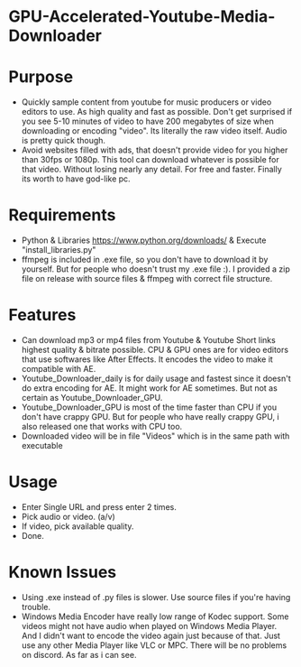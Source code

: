 # GPU-Accelerated-Youtube-Media-Downloader

# Purpose
- Quickly sample content from youtube for music producers or video editors to use. As high quality and fast as possible. Don't get surprised if you see 5-10 minutes of video to have 200 megabytes of size when downloading or encoding "video". Its literally the raw video itself. Audio is pretty quick though.
- Avoid websites filled with ads, that doesn't provide video for you higher than 30fps or 1080p. This tool can download whatever is possible for that video. Without losing nearly any detail. For free and faster. Finally its worth to have god-like pc.

# Requirements
- Python & Libraries https://www.python.org/downloads/ & Execute "install_libraries.py"
- ffmpeg is included in .exe file, so you don't have to download it by yourself. But for people who doesn't trust my .exe file :). I provided a zip file on release with source files & ffmpeg with correct file structure.

# Features
- Can download mp3 or mp4 files from Youtube & Youtube Short links highest quality & bitrate possible. CPU & GPU ones are for video editors that use softwares like After Effects. It encodes the video to make it compatible with AE.
- Youtube_Downloader_daily is for daily usage and fastest since it doesn't do extra encoding for AE. It might work for AE sometimes. But not as certain as Youtube_Downloader_GPU.
- Youtube_Downloader_GPU is most of the time faster than CPU if you don't have crappy GPU. But for people who have really crappy GPU, i also released one that works with CPU too.
- Downloaded video will be in file "Videos" which is in the same path with executable

# Usage
- Enter Single URL and press enter 2 times.
- Pick audio or video. (a/v)
- If video, pick available quality.
- Done.

# Known Issues
- Using .exe instead of .py files is slower. Use source files if you're having trouble.
- Windows Media Encoder have really low range of Kodec support. Some videos might not have audio when played on Windows Media Player. And I didn't want to encode the video again just because of that. Just use any other Media Player like VLC or MPC. There will be no problems on discord. As far as i can see. 
